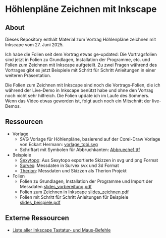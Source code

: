 # Höhlenpläne Zeichnen mit Inkscape

## About

Dieses Repository enthält Material zum Vortrag Höhlenpläne zeichnen mit Inkscape
vom 27. Juni 2025. 

Ich habe die Folien seit dem Vortrag etwas ge-updated: Die Vortragsfolien sind
jetzt in Folien zu Grundlagen, Installation der Programme, etc. und Folien zum
Zeichnen mit Inkscape aufgeteilt. Zu zwei Fragen während des Vortrages gibt es
jetzt Beispiele mit Schritt für Schritt Anleitungen in einer weiteren
Präsentation.

Die Folien zum Zeichnen mit Inkscape sind noch die Vortrags-Folien, die ich
während der Live-Demo in Inkscape benützt habe und ohne den Vortrag noch nicht
sehr hilfreich. Die Folien update ich im Laufe des Sommers. Wenn das Video etwas
geworden ist, folgt auch noch ein Mitschnitt der live-Demos.

## Ressourcen

* Vorlage
  * SVG Vorlage für Höhlenpläne, basierend auf der Corel-Draw Vorlage von Eckart Hermann: [vorlage_tobi.svg](https://github.com/TobiasFellinger/SpeleoInkscapeVortrag/raw/refs/heads/main/Vorlage/vorlage_tobi.svg)
  * Schriftart mit Symbolen für Abbruchkanten: [Abbrueche1.ttf](https://github.com/TobiasFellinger/SpeleoInkscapeVortrag/raw/refs/heads/main/Vorlage/Abbrueche1.ttf)
* Beispiele
    * [Sexytopo](https://github.com/TobiasFellinger/SpeleoInkscapeVortrag/tree/main/Beispiele/sexytopo): Aus Sexytopo exportierte Skizzen in svg und png Format
    * [Survex](https://github.com/TobiasFellinger/SpeleoInkscapeVortrag/tree/main/Beispiele/survex): Messdaten in Survex svx und 3d Format
    * [Therion](https://github.com/TobiasFellinger/SpeleoInkscapeVortrag/tree/main/Beispiele/therion): Messdaten und Skizzen als Therion Projekt
* Folien
  * Folien zu Grundlagen, Installation der Programme und Import der Messdaten [slides_vorbereitung.pdf](https://github.com/TobiasFellinger/SpeleoInkscapeVortrag/tree/main/01_Folien_Vorbereitung/slides_vorbereitung.pdf)
  * Folien zum Zeichnen in Inkscape [slides_zeichnen.pdf](https://github.com/TobiasFellinger/SpeleoInkscapeVortrag/tree/main/02_Folien_Zeichnen/slides_zeichnen.pdf)
  * Folien mit Schritt für Schritt Anleitungen für Beispiele [slides_beispiele.pdf](https://github.com/TobiasFellinger/SpeleoInkscapeVortrag/tree/main/03_Folien_Beispiele/slides_beispiele.pdf)
  
## Externe Ressourcen

* [Liste aller Inkscape Tastatur- und Maus-Befehle](https://inkscape.org/de/doc/keys.html)

